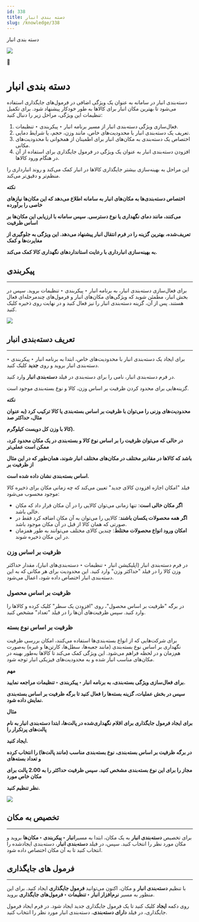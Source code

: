 ```yaml
---
id: 338
title: دسته بندی انبار
slug: /knowledge/338
---
```



 

دسته بندی انبار

 

![](https://odoofarsi.com/web/image/4273?access_token=758ed00a-51be-44b6-a98e-ee34230ae391)

📖

# دسته بندی انبار

دسته‌بندی انبار در سامانه به عنوان یک ویژگی اضافی در فرمول‌های جایگذاری استفاده می‌شود تا بهترین مکان انبار برای کالاها به طور خودکار پیشنهاد شود. برای تکمیل تنظیمات این ویژگی، مراحل زیر را دنبال کنید:

1. فعال‌سازی ویژگی دسته‌بندی انبار از مسیر برنامه انبار ‣ پیکربندی ‣ تنظیمات.
2. تعریف یک دسته‌بندی انبار با محدودیت‌های خاص، مانند وزن، حجم، یا شرایط دمایی.
3. اختصاص یک دسته‌بندی به مکان‌های انبار برای اطمینان از همخوانی با محدودیت‌های مکانی.
4. افزودن دسته‌بندی انبار به عنوان یک ویژگی در فرمول جایگذاری برای استفاده از آن در هنگام ورود کالاها.

این مراحل به بهینه‌سازی بیشتر جایگذاری کالاها در انبار کمک می‌کند و روند انبارداری را منظم‌تر و دقیق‌تر می‌کند.

**نکته**

**اختصاص دسته‌بندی‌ها به مکان‌های انبار به سامانه اطلاع می‌دهد که این مکان‌ها نیازهای خاصی را برآورده**

**می‌کنند، مانند دمای نگهداری یا نوع دسترسی. سپس سامانه با ارزیابی این مکان‌ها بر اساس ظرفیت**

**تعریف‌شده، بهترین گزینه را در فرم انتقال انبار پیشنهاد می‌دهد. این ویژگی به جلوگیری از مغایرت‌ها و کمک**

**به بهینه‌سازی انبارداری با رعایت استانداردهای نگهداری کالا کمک می‌کند.**

## **پیکربندی**

---

برای فعال‌سازی دسته‌بندی انبار، به برنامه انبار ‣ پیکربندی ‣ تنظیمات بروید. سپس در بخش انبار، مطمئن شوید که ویژگی‌های مکان‌های انبار و فرمول‌های چندمرحله‌ای فعال هستند. پس از آن، گزینه دسته‌بندی انبار را نیز فعال کنید و در نهایت روی ذخیره کلیک کنید.

![](https://odoofarsi.com/web/image/6925-96247695/Screen%20Shot%202024-10-29%20at%2012.48.54%20PM.png?access_token=8936ec63-961b-45ed-8f47-1f503d15bc71)

## **تعریف دسته‌بندی انبار**

---

برای ایجاد یک دسته‌بندی انبار با محدودیت‌های خاص، ابتدا به برنامه انبار ‣ پیکربندی ‣ دسته‌بندی انبار بروید و روی **جدید** کلیک کنید.

در فرم دسته‌بندی انبار، نامی را برای دسته‌بندی در فیلد **دسته‌بندی انبار** وارد کنید.

گزینه‌هایی برای محدود کردن ظرفیت بر اساس وزن، کالا و نوع بسته‌بندی موجود است.

**نکته**

**محدودیت‌های وزنی را می‌توان با ظرفیت بر اساس بسته‌بندی یا کالا ترکیب کرد (به عنوان مثال، حداکثر صد**

**کالا با وزن کل دویست کیلوگرم).**

**در حالی که می‌توان ظرفیت را بر اساس نوع کالا و بسته‌بندی در یک مکان محدود کرد، ممکن است عملی‌تر**

**باشد که کالاها در مقادیر مختلف در مکان‌های مختلف انبار شوند، همان‌طور که در این مثال از ظرفیت بر**

**اساس بسته‌بندی نشان داده شده است.**

فیلد "امکان اجازه افزودن کالای جدید" تعیین می‌کند که چه زمانی مکان برای ذخیره کالا موجود محسوب می‌شود:

* **اگر مکان خالی است**: تنها زمانی می‌توان کالایی را در آن مکان قرار داد که مکان خالی باشد.
* **اگر همه محصولات یکسان باشند**: کالایی را می‌توان به آن مکان اضافه کرد فقط در صورتی که همان کالا از قبل در آن مکان موجود باشد.
* **امکان ورود انواع محصولات مختلط**: چندین کالای مختلف می‌توانند به طور همزمان در این مکان ذخیره شوند.

### **ظرفیت بر اساس وزن**

در فرم دسته‌بندی انبار (اپلیکیشن انبار ‣ تنظیمات ‣ دسته‌بندی‌های انبار)، مقدار حداکثر وزن کالا را در فیلد "حداکثر وزن" وارد کنید. این محدودیت برای هر مکانی که به این دسته‌بندی انبار اختصاص داده شود، اعمال می‌شود.

### **ظرفیت بر اساس محصول**

در برگه "ظرفیت بر اساس محصول"، روی "افزودن یک سطر" کلیک کرده و کالاها را وارد کنید. سپس ظرفیت‌های آن‌ها را در فیلد "تعداد" مشخص کنید.

### **ظرفیت بر اساس نوع بسته**

برای شرکت‌هایی که از انواع بسته‌بندی‌ها استفاده می‌کنند، امکان بررسی ظرفیت نگهداری بر اساس نوع بسته‌بندی (مانند جعبه‌ها، سطل‌ها، کارتن‌ها و غیره) به‌صورت هم‌زمان و در لحظه فراهم می‌شود. این ویژگی کمک می‌کند تا کالاها به‌طور بهینه در مکان‌های مناسب انبار شده و به محدودیت‌های فیزیکی انبار توجه شود.

**مهم**

**برای فعال‌سازی ویژگی بسته‌بندی، به برنامه انبار ‣ پیکربندی ‣ تنظیمات مراجعه نمایید.**

**سپس در بخش عملیات، گزینه بسته‌ها را فعال کنید تا برگه ظرفیت بر اساس بسته‌بندی نمایش داده شود.**

**مثال**

**برای ایجاد فرمول جایگذاری برای اقلام نگهداری‌شده در پالت‌ها، ابتدا دسته‌بندی انبار به نام پالت‌های پرتکرار را**

**ایجاد کنید.**

**در برگه ظرفیت بر اساس بسته‌بندی، نوع بسته‌بندی مناسب (مانند پالت‌ها) را انتخاب کرده و تعداد بسته‌های**

**مجاز را برای این نوع بسته‌بندی مشخص کنید. سپس ظرفیت حداکثر را به 2.00 پالت برای مکان خاص مورد**

**نظر تنظیم کنید.**

![](https://odoofarsi.com/web/image/6929-2d8cd954/image.png?access_token=00200381-06ed-4c1a-96e8-e2ad2ef2b373)

## **تخصیص به مکان**

---

برای تخصیص **دسته‌بندی انبار** به یک مکان، ابتدا به مسیر**انبار ‣ پیکربندی ‣ مکان‌ها** بروید و مکان مورد نظر را انتخاب کنید. سپس، در فیلد **دسته‌بندی انبار**، دسته‌بندی ایجادشده را انتخاب کنید تا به آن مکان اختصاص داده شود.

## **فرمول های جایگذاری**

---

با تنظیم **دسته‌بندی انبار** و مکان، اکنون می‌توانید **فرمول جایگذاری** ایجاد کنید. برای این منظور به مسیر **نرم‌افزار انبار ‣ تنظیمات ‣ فرمول‌های جایگذاری** بروید.

روی دکمه **ایجاد** کلیک کنید تا یک فرمول جایگذاری جدید ایجاد شود. در فرم ایجاد فرمول جایگذاری، در فیلد **دارای دسته‌بندی**، دسته‌بندی انبار مورد نظر را انتخاب کنید.